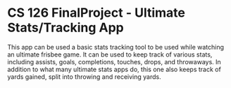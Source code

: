 # CS 126 FinalProject - Ultimate Stats/Tracking App
This app can be used a basic stats tracking tool to be used while watching an ultimate frisbee game.
It can be used to keep track of various stats, including assists, goals, completions, touches, drops, and throwaways. 
In addition to what many ultimate stats apps do, this one also keeps track of yards gained, split into throwing and receiving yards. 